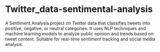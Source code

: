 # Twitter_data-sentimental-analysis
A Sentiment Analysis project on Twitter data that classifies tweets into positive, negative, or neutral categories. It uses NLP techniques and machine learning models to analyze public opinion and trends based on tweet content. Suitable for real-time sentiment tracking and social media analysis.
